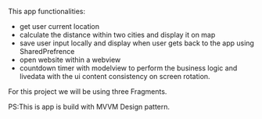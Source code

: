 
This app functionalities:

+ get user current location 
+ calculate the distance within two cities and display it on map
+ save user input locally and display when user gets back to the app using SharedPrefrence
+ open website within a webview 
+ countdown timer with modelview to perform the business logic and livedata with the ui content consistency on screen rotation.  

For this project we will be using three Fragments.

PS:This is app is build with MVVM Design pattern.
